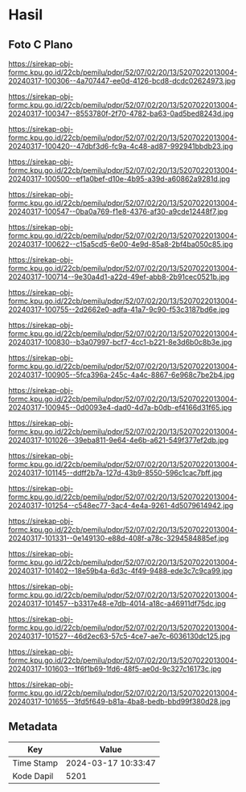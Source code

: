 # Hasil

## Foto C Plano

https://sirekap-obj-formc.kpu.go.id/22cb/pemilu/pdpr/52/07/02/20/13/5207022013004-20240317-100306--4a707447-ee0d-4126-bcd8-dcdc02624973.jpg

https://sirekap-obj-formc.kpu.go.id/22cb/pemilu/pdpr/52/07/02/20/13/5207022013004-20240317-100347--8553780f-2f70-4782-ba63-0ad5bed8243d.jpg

https://sirekap-obj-formc.kpu.go.id/22cb/pemilu/pdpr/52/07/02/20/13/5207022013004-20240317-100420--47dbf3d6-fc9a-4c48-ad87-992941bbdb23.jpg

https://sirekap-obj-formc.kpu.go.id/22cb/pemilu/pdpr/52/07/02/20/13/5207022013004-20240317-100500--ef1a0bef-d10e-4b95-a39d-a60862a9281d.jpg

https://sirekap-obj-formc.kpu.go.id/22cb/pemilu/pdpr/52/07/02/20/13/5207022013004-20240317-100547--0ba0a769-f1e8-4376-af30-a9cde12448f7.jpg

https://sirekap-obj-formc.kpu.go.id/22cb/pemilu/pdpr/52/07/02/20/13/5207022013004-20240317-100622--c15a5cd5-6e00-4e9d-85a8-2bf4ba050c85.jpg

https://sirekap-obj-formc.kpu.go.id/22cb/pemilu/pdpr/52/07/02/20/13/5207022013004-20240317-100714--9e30a4d1-a22d-49ef-abb8-2b91cec0521b.jpg

https://sirekap-obj-formc.kpu.go.id/22cb/pemilu/pdpr/52/07/02/20/13/5207022013004-20240317-100755--2d2662e0-adfa-41a7-9c90-f53c3187bd6e.jpg

https://sirekap-obj-formc.kpu.go.id/22cb/pemilu/pdpr/52/07/02/20/13/5207022013004-20240317-100830--b3a07997-bcf7-4cc1-b221-8e3d6b0c8b3e.jpg

https://sirekap-obj-formc.kpu.go.id/22cb/pemilu/pdpr/52/07/02/20/13/5207022013004-20240317-100905--5fca396a-245c-4a4c-8867-6e968c7be2b4.jpg

https://sirekap-obj-formc.kpu.go.id/22cb/pemilu/pdpr/52/07/02/20/13/5207022013004-20240317-100945--0d0093e4-dad0-4d7a-b0db-ef4166d31f65.jpg

https://sirekap-obj-formc.kpu.go.id/22cb/pemilu/pdpr/52/07/02/20/13/5207022013004-20240317-101026--39eba811-9e64-4e6b-a621-549f377ef2db.jpg

https://sirekap-obj-formc.kpu.go.id/22cb/pemilu/pdpr/52/07/02/20/13/5207022013004-20240317-101145--ddff2b7a-127d-43b9-8550-596c1cac7bff.jpg

https://sirekap-obj-formc.kpu.go.id/22cb/pemilu/pdpr/52/07/02/20/13/5207022013004-20240317-101254--c548ec77-3ac4-4e4a-9261-4d5079614942.jpg

https://sirekap-obj-formc.kpu.go.id/22cb/pemilu/pdpr/52/07/02/20/13/5207022013004-20240317-101331--0e149130-e88d-408f-a78c-3294584885ef.jpg

https://sirekap-obj-formc.kpu.go.id/22cb/pemilu/pdpr/52/07/02/20/13/5207022013004-20240317-101402--18e59b4a-6d3c-4f49-9488-ede3c7c9ca99.jpg

https://sirekap-obj-formc.kpu.go.id/22cb/pemilu/pdpr/52/07/02/20/13/5207022013004-20240317-101457--b3317e48-e7db-4014-a18c-a46911df75dc.jpg

https://sirekap-obj-formc.kpu.go.id/22cb/pemilu/pdpr/52/07/02/20/13/5207022013004-20240317-101527--46d2ec63-57c5-4ce7-ae7c-6036130dc125.jpg

https://sirekap-obj-formc.kpu.go.id/22cb/pemilu/pdpr/52/07/02/20/13/5207022013004-20240317-101603--1f6f1b69-1fd6-48f5-ae0d-9c327c16173c.jpg

https://sirekap-obj-formc.kpu.go.id/22cb/pemilu/pdpr/52/07/02/20/13/5207022013004-20240317-101655--3fd5f649-b81a-4ba8-bedb-bbd99f380d28.jpg


## Metadata

| Key        | Value               |
| ---------- | ------------------- |
| Time Stamp | 2024-03-17 10:33:47 |
| Kode Dapil | 5201                |



